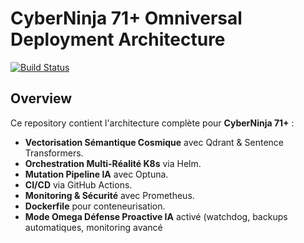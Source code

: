# CyberNinja 71+ Omniversal Deployment Architecture

[![Build Status](https://github.com/bertcentral/IVANKA/actions/workflows/pipeline.yml/badge.svg)](https://github.com/bertcentral/IVANKA/actions)

## Overview

Ce repository contient l'architecture complète pour **CyberNinja 71+** :
- **Vectorisation Sémantique Cosmique** avec Qdrant & Sentence Transformers.
- **Orchestration Multi-Réalité K8s** via Helm.
- **Mutation Pipeline IA** avec Optuna.
- **CI/CD** via GitHub Actions.
- **Monitoring & Sécurité** avec Prometheus.
- **Dockerfile** pour conteneurisation.
- **Mode Omega Défense Proactive IA** activé (watchdog, backups automatiques, monitoring avancé